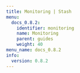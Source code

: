 ```yaml
---
title: Monitoring | Stash
menu:
  docs_0.8.2:
    identifier: monitoring
    name: Monitoring
    parent: guides
    weight: 40
menu_name: docs_0.8.2
info:
  version: 0.8.2
---
```


